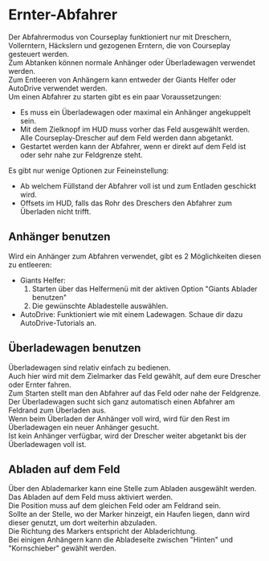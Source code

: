 # Ernter-Abfahrer
  
Der Abfahrermodus von Courseplay funktioniert nur mit Dreschern, Vollerntern, Häckslern und gezogenen Erntern, die von Courseplay gesteuert werden.  
Zum Abtanken können normale Anhänger oder Überladewagen verwendet werden.  
Zum Entleeren von Anhängern kann entweder der Giants Helfer oder AutoDrive verwendet werden.  
Um einen Abfahrer zu starten gibt es ein paar Voraussetzungen:  
  
- Es muss ein Überladewagen oder maximal ein Anhänger angekuppelt sein.  
- Mit dem Zielknopf im HUD muss vorher das Feld ausgewählt werden. Alle Courseplay-Drescher auf dem Feld werden dann abgetankt.  
- Gestartet werden kann der Abfahrer, wenn er direkt auf dem Feld ist oder sehr nahe zur Feldgrenze steht.  
  
Es gibt nur wenige Optionen zur Feineinstellung:  
  
- Ab welchem Füllstand der Abfahrer voll ist und zum Entladen geschickt wird.  
- Offsets im HUD, falls das Rohr des Dreschers den Abfahrer zum Überladen nicht trifft.  
  

## Anhänger benutzen
  
Wird ein Anhänger zum Abfahren verwendet, gibt es 2 Möglichkeiten diesen zu entleeren:  
- Giants Helfer:  
  1) Starten über das Helfermenü mit der aktiven Option "Giants Ablader benutzen"  
  2) Die gewünschte Abladestelle auswählen.  
- AutoDrive: Funktioniert wie mit einem Ladewagen. Schaue dir dazu AutoDrive-Tutorials an.  

## Überladewagen benutzen
  
Überladewagen sind relativ einfach zu bedienen.  
Auch hier wird mit dem Zielmarker das Feld gewählt, auf dem eure Drescher oder Ernter fahren.  
Zum Starten stellt man den Abfahrer auf das Feld oder nahe der Feldgrenze.  
Der Überladewagen sucht sich ganz automatisch einen Abfahrer am Feldrand zum Überladen aus.  
Wenn beim Überladen der Anhänger voll wird, wird für den Rest im Überladewagen ein neuer Anhänger gesucht.  
Ist kein Anhänger verfügbar, wird der Drescher weiter abgetankt bis der Überladewagen voll ist.  

## Abladen auf dem Feld
  
Über den Ablademarker kann eine Stelle zum Abladen ausgewählt werden.  
Das Abladen auf dem Feld muss aktiviert werden.  
Die Position muss auf dem gleichen Feld oder am Feldrand sein.  
Sollte an der Stelle, wo der Marker hinzeigt, ein Haufen liegen, dann wird dieser genutzt, um dort weiterhin abzuladen.  
Die Richtung des Markers entspricht der Abladerichtung.  
Bei einigen Anhängern kann die Abladeseite zwischen "Hinten" und "Kornschieber" gewählt werden.  
